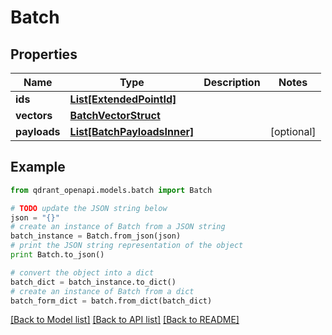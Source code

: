 # Batch


## Properties
Name | Type | Description | Notes
------------ | ------------- | ------------- | -------------
**ids** | [**List[ExtendedPointId]**](ExtendedPointId.md) |  | 
**vectors** | [**BatchVectorStruct**](BatchVectorStruct.md) |  | 
**payloads** | [**List[BatchPayloadsInner]**](BatchPayloadsInner.md) |  | [optional] 

## Example

```python
from qdrant_openapi.models.batch import Batch

# TODO update the JSON string below
json = "{}"
# create an instance of Batch from a JSON string
batch_instance = Batch.from_json(json)
# print the JSON string representation of the object
print Batch.to_json()

# convert the object into a dict
batch_dict = batch_instance.to_dict()
# create an instance of Batch from a dict
batch_form_dict = batch.from_dict(batch_dict)
```
[[Back to Model list]](../README.md#documentation-for-models) [[Back to API list]](../README.md#documentation-for-api-endpoints) [[Back to README]](../README.md)


